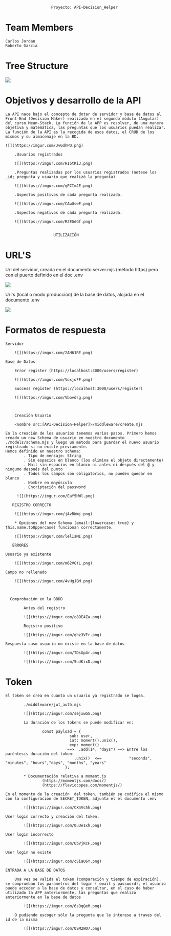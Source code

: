                         Proyecto: API-Decision_Helper

# Team Members
    
    Carlos Jordan
    Roberto Garcia

# Tree Structure

![](https://imgur.com/HP7xHOr)

#  Objetivos y desarrollo de la API  

    La API nace bajo el concepto de dotar de servidor y base de datos al Front-End (Decision Maker) realizado en el segundo módulo (Angular) del curso Mean-Stack. La función de la APP es resolver, de una manera objetiva y matemática, las preguntas que los usuarios puedan realizar. La función de la API es la recogida de esos datos, el CRUD de los mismos y su almacenaje en la BD. 

    ![](https://imgur.com/JvGdhPD.png)

        .Usuarios registrados

        ![](https://imgur.com/HIotKi3.png)

        .Preguntas realizadas por los usuarios registrados (notese los _id; pregunta y usuario que realizó la pregunta)

        ![](https://imgur.com/qECImJE.png)

        .Aspectos positivos de cada pregunta realizada.

        ![](https://imgur.com/CAwUswE.png)

        .Aspectos negativos de cada pregunta realizada.

        ![](https://imgur.com/R2EGdGf.png)


                         UTILIZACIÓN        

# URL'S

  Url del servidor, creada en el documento server.mjs (método https) pero con el puerto definido en el doc .env

  ![](https://imgur.com/k09qqtR.png)

  Url's (local o modo producción) de la base de datos, alojada en el documento .env

  ![](https://imgur.com/0Mtrk03.png)

# Formatos de respuesta

    Servidor

        ![](https://imgur.com/2AH61RE.png)

    Base de Datos

        Error register (https://localhost:3000/users/register)

        ![](https://imgur.com/VoxjoFF.png)

        Success register (https://localhost:3000/users/register)

        ![](https://imgur.com/Vbovdsg.png)

    

        Creación Usuario

        <nombre src:[API-Decision-Helper]>/middleware/create.mjs

    En la creación de los usuarios tenemos varios pasos. Primero hemos creado un new Schema de usuario en nuestro documento ./models/schema.mjs y luego un método para guardar el nuevo usuario registrado si no existe previamente.
    Hemos definido en nuestro schema:
            . Tipo de mensaje: String
            . Sin espacios en blanco (los elimina el objeto directamente)
            . Mail sin espacios en blanco ni antes ni después del @ y ningumo después del punto
            . Todos los campos son obligatorios, no pueden quedar en blanco
            . Nombre en mayúscula
            . Encriptación del password

         ![](https://imgur.com/EaY5HWl.png)   

       REGISTRO CORRECTO

        ![](https://imgur.com/jAvBWmj.png)  

        * Opciones del new Schema (email:{lowercase: true} y this.name.toUppercase) funcionan correctamente.

        ![](https://imgur.com/lelIsMI.png)
         
       ERRORES

    Usuario ya existente  

        ![](https://imgur.com/m62VGtL.png)   

    Campo no rellenado

        ![](https://imgur.com/4vHgJBM.png)    



      Comprobación en la BBDD

            Antes del registro

            ![](https://imgur.com/c8DE4Za.png)

            Registro positivo

            ![](https://imgur.com/qhz3VFr.png)
    
    Respuesta caso usuario no existe en la base de datos

            ![](https://imgur.com/TDsGp4r.png)
            
            ![](https://imgur.com/5uUKixD.png)

# Token

    El token se crea en cuanto un usuario ya registrado se logea. 
    
            ./middleware/jwt_auth.mjs

            ![](https://imgur.com/sejxwGS.png)

            La duración de los tokens se puede modificar en:

                    const payload = {
                                sub: user,
                                iat: moment().unix(),
                                exp: moment()                                
                               ==>  .add(14, "days") ==> Entre los paréntesis duración del token:  
                                  .unix()  <==            "seconds", "minutes", "hours","days", "months", "years"
                              };

            * Documentación relativa a moment.js
                    (https://momentjs.com/docs/)
                    (https://flaviocopes.com/momentjs/)

    En el momento de la creación  del token, también se codifica el mismo con la configuración de SECRET_TOKEN, adjunta el el documento .env

            ![](https://imgur.com/CX4Vc5h.png)         

    User login correcto y creación del token.

            ![](https://imgur.com/0uUe1xh.png)  

    User login incorrecto

            ![](https://imgur.com/UbVjRcF.png)

    User login no existe

            ![](https://imgur.com/cSiaU6Y.png)        

    ENTRADA A LA BASE DE DATOS

        Una vez se valida el token (comparación y tiempo de expiración), se comprueban los parametros del login ( email y password), el usuario puede acceder a la base de datos y consultar, en el caso de haber utilizado la APP anteriormente, las preguntas que realizó anteriormente en la base de datos

            ![](https://imgur.com/6sDqQeM.png)

        O pudiendo escoger sólo la pregunta que le interese a traves del id de la misma

            ![](https://imgur.com/0SM2WO7.png)    


   
             
                          

            


    



